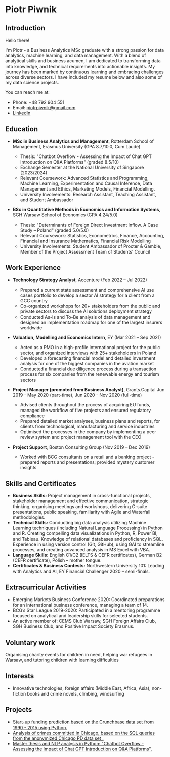 # Piotr Piwnik

## Introduction
Hello there!

I'm Piotr - a Business Analytics MSc graduate with a strong passion for data analytics, machine learning, and data management. With a blend of analytical skills and business acumen, I am dedicated to transforming data into knowledge, and technical requirements into actionable insights. My journey has been marked by continuous learning and embracing challenges across diverse sectors. I have included my resume below and also some of my data science projects. 

You can reach me at:
- Phone: +48 792 904 551
- Email: piotrpiwnik@gmail.com
- [LinkedIn](http://www.linkedin.com/in/piotr-piwnik-509b59171)

## Education
- **MSc in Business Analytics and Management**, Rotterdam School of Management, Erasmus University (GPA 8.7/10.0, Cum Laude)
  - Thesis: "Chatbot Overflow - Assessing the Impact of Chat GPT Introduction on Q&A Platforms" (graded 8.5/10)
  - Exchange Semester at the National University of Singapore (2023/2024)
  - Relevant Coursework: Advanced Statistics and Programming, Machine Learning, Experimentation and Causal Inference, Data Management and Ethics, Marketing Models, Financial Modelling.
  - University Involvements: Research Assistant, Teaching Assistant, and Student Ambassador

- **BSc in Quantitative Methods in Economics and Information Systems**, SGH Warsaw School of Economics (GPA 4.24/5.0)
  - Thesis: "Determinants of Foreign Direct Investment Inflow. A Case Study – Poland" (graded 5.0/5.0)
  - Relevant Coursework: Statistics, Econometrics, Finance, Accounting, Financial and Insurance Mathematics, Financial Risk Modelling
  - University Involvements: Student Ambassador of Procter & Gamble, Member of the Project Assessment Team of Students’ Council

## Work Experience
- **Technology Strategy Analyst**, Accenture (Feb 2022 – Jul 2022)
  - Prepared a current state assessment and comprehensive AI use cases portfolio to develop a sector AI strategy for a client from a GCC country
  - Co-organized workshops for 20+ stakeholders from the public and private sectors to discuss the AI solutions deployment strategy
  - Conducted As-Is and To-Be analysis of data management and designed an implementation roadmap for one of the largest insurers worldwide

- **Valuation, Modelling and Economics Intern**, EY (Mar 2021 – Sep 2021)
  - Acted as a PMO in a high-profile international project for the public sector, and organized interviews with 25+ stakeholders in Poland
  - Developed a forecasting financial model and detailed investment analysis for one of the biggest companies in the aviation market
  - Conducted a financial due diligence process during a transaction process for six companies from the renewable energy and tourism sectors

- **Project Manager (promoted from Business Analyst)**, Grants.Capital Jun 2019 - May 2020 (part-time), Jun 2020 - Nov 2020 (full-time)
  - Advised clients throughout the process of acquiring EU funds, managed the workflow of five projects and ensured regulatory compliance
  - Prepared detailed market analyses, business plans and reports, for clients from technological, manufacturing and service industries
  - Optimised the processes in the company by implementing a peer review system and project management tool with the CEO
    
- **Project Support**, Boston Consulting Group (Nov 2019 – Dec 2019)
  - Worked with BCG consultants on a retail and a banking project - prepared reports and presentations; provided mystery customer insights

## Skills and Certificates
- **Business Skills:** Project management in cross-functional projects, stakeholder management and effective communication, strategic thinking, organising meetings and workshops, delivering C-suite presentations, public speaking, familiarity with Agile and Waterfall methodologies.
- **Technical Skills:** Conducting big data analysis utilizing Machine Learning techniques (including Natural Language Processing) in Python and R. Creating compelling data visualizations in Python, R, Power BI, and Tableau. Knowledge of relational databases and proficiency in SQL. Experience in using version control (Git, GitHub), using GAI to streamline processes, and creating advanced analysis in MS Excel with VBA.
- **Language Skills:** English C1/C2 (IELTS & CEFR certificates), German B2 (CEFR certificate), Polish – mother tongue.
- **Certificates & Business Contests:** Northwestern University 101: Leading with Analytics and AI, EY Financial Challenger 2020 – semi-finals.

## Extracurricular Activities
- Emerging Markets Business Conference 2020: Coordinated preparations for an international business conference, managing a team of 14.
- BCG’s Star League 2019-2020: Participated in a mentoring programme focused on analytical and leadership skills for selected students.
- An active member of: CEMS Club Warsaw, SGH Foreign Affairs Club, SGH Business Club, and Positive Impact Society Erasmus.

## Voluntary work 
Organising charity events for children in need, helping war refugees in Warsaw, and tutoring children with learning difficulties

## Interests
- Innovative technologies, foreign affairs (Middle East, Africa, Asia), non-fiction books and crime novels, climbing, windsurfing


## Projects

- <a href="https://github.com/piotrpiwnik/Start-up-funding-prediction"> Start-up funding prediction based on the Crunchbase data set from 1990 - 2015 using Python. </a>
- <a href="https://github.com/piotrpiwnik/Data_Management_and_Ethics"> Analysis of crimes committed in Chicago, based on the SQL queries from the anonymized Chicago PD data set .</a>
- <a href="https://github.com/piotrpiwnik/Chatbot-Overflow---Piotr-Piwnik"> Master thesis and NLP analysis in Python: "Chatbot Overflow - Assessing the Impact of Chat GPT Introduction on Q&A Platforms".</a>

